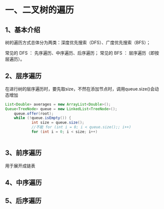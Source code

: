 # 一、二叉树的遍历

## 1、基本介绍

树的遍历方式总体分为两类：深度优先搜索（DFS）、广度优先搜索（BFS）；

常见的 DFS ： 先序遍历、中序遍历、后序遍历；
		常见的 BFS ： 层序遍历（即按层遍历）。

## 2、层序遍历

在进行树的层序遍历时，要先取size，不然在添加节点时，调用queue.size()会动态增加

```java
List<Double> averages = new ArrayList<Double>();
Queue<TreeNode> queue = new LinkedList<TreeNode>();
	queue.offer(root);
	while (!queue.isEmpty()) {
            int size = queue.size();
        	//不能 for (int i = 0; i < queue.size();; i++) 
            for (int i = 0; i < size; i++) 
            
```



## 3、前序遍历

用于展开成链表



## 4、中序遍历



## 5、后序遍历

